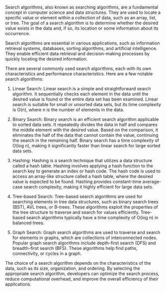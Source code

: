 Search algorithms, also known as searching algorithms, are a fundamental concept in computer science and data structures. They are used to locate a specific value or element within a collection of data, such as an array, list, or tree. The goal of a search algorithm is to determine whether the desired value exists in the data and, if so, its location or some information about its occurrence.

Search algorithms are essential in various applications, such as information retrieval systems, databases, sorting algorithms, and artificial intelligence. They enable efficient data retrieval and decision-making processes by quickly locating the desired information.

There are several commonly used search algorithms, each with its own characteristics and performance characteristics. Here are a few notable search algorithms:

1. Linear Search: Linear search is a simple and straightforward search algorithm. It sequentially checks each element in the data until the desired value is found or the entire data set has been examined. Linear search is suitable for small or unsorted data sets, but its time complexity is O(n), where n is the number of elements in the data.

2. Binary Search: Binary search is an efficient search algorithm applicable to sorted data sets. It repeatedly divides the data in half and compares the middle element with the desired value. Based on the comparison, it eliminates the half of the data that cannot contain the value, continuing the search in the remaining half. Binary search has a time complexity of O(log n), making it significantly faster than linear search for large sorted data sets.

3. Hashing: Hashing is a search technique that utilizes a data structure called a hash table. Hashing involves applying a hash function to the search key to generate an index or hash code. The hash code is used to access an array-like structure called a hash table, where the desired value is expected to be found. Hashing provides constant-time average-case search complexity, making it highly efficient for large data sets.

4. Tree-based Search: Tree-based search algorithms are used for searching elements in tree data structures, such as binary search trees (BST), AVL trees, or B-trees. These algorithms exploit the properties of the tree structure to traverse and search for values efficiently. Tree-based search algorithms typically have a time complexity of O(log n) in balanced trees.

5. Graph Search: Graph search algorithms are used to traverse and search for elements in graphs, which are collections of interconnected nodes. Popular graph search algorithms include depth-first search (DFS) and breadth-first search (BFS). These algorithms help find paths, connectivity, or cycles in a graph.

The choice of a search algorithm depends on the characteristics of the data, such as its size, organization, and ordering. By selecting the appropriate search algorithm, developers can optimize the search process, reduce computational overhead, and improve the overall efficiency of their applications.
